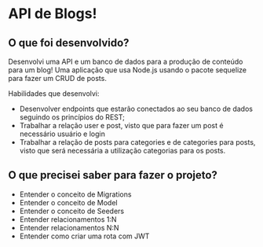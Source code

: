 # API de Blogs!

## O que foi desenvolvido?

Desenvolvi uma API e um banco de dados para a produção de conteúdo para um blog! Uma aplicação que usa Node.js usando o pacote sequelize para fazer um CRUD de posts.

Habilidades que desenvolvi:

- Desenvolver endpoints que estarão conectados ao seu banco de dados seguindo os princípios do REST;
- Trabalhar a relação user e post, visto que para fazer um post é necessário usuário e login
- Trabalhar a relação de posts para categories e de categories para posts, visto que será necessária a utilização categorias para os posts.

## O que precisei saber para fazer o projeto?

- Entender o conceito de Migrations
- Entender o conceito de Model
- Entender o conceito de Seeders
- Entender relacionamentos 1:N
- Entender relacionamentos N:N
- Entender como criar uma rota com JWT
